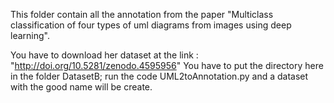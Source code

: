 This folder contain all the annotation from the paper "Multiclass classification of four types of uml diagrams from images using deep learning".

You have to download her dataset at the link : "http://doi.org/10.5281/zenodo.4595956"
You have to put the directory here in the folder DatasetB; run the code UML2toAnnotation.py and a dataset with the good name will be create.
